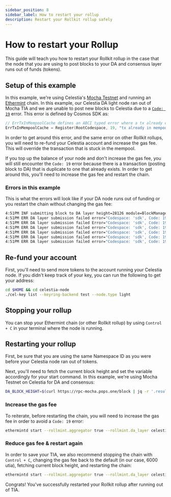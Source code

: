 ```yaml
---
sidebar_position: 8
sidebar_label: How to restart your rollup
description: Restart your Rollkit rollup safely
---
```


# How to restart your Rollup

This guide will teach you how to restart your Rollkit rollup in the case that the node that you are using to post blocks to your DA and consensus layer runs out of funds (tokens).

## Setup of this example

In this example, we're using Celestia's [Mocha Testnet](https://docs.celestia.org/nodes/mocha-testnet/) and running an [Ethermint](./ethermint.md) chain. In this example, our Celestia DA light node ran out of Mocha TIA and we are unable to post new blocks to Celestia due to a [`Code: 19`](https://github.com/cosmos/cosmos-sdk/blob/main/types/errors/errors.go#L95) error. This error is defined by Cosmos SDK as:

```go
// ErrTxInMempoolCache defines an ABCI typed error where a tx already exists in the mempool.
ErrTxInMempoolCache = Register(RootCodespace, 19, "tx already in mempool")
```

In order to get around this error, and the same error on other Rollkit rollups, you will need to re-fund your Celestia account and increase the gas fee. This will override the transaction that is stuck in the mempool.

If you top up the balance of your node and don't increase the gas fee, you will still encounter the `Code: 19` error because there is a transaction (posting block to DA) that is duplicate to one that already exists. In order to get around this, you'll need to increase the gas fee and restart the chain.

### Errors in this example

This is what the errors will look like if your DA node runs out of funding or you restart the chain without changing the gas fee:

```bash
4:51PM INF submitting block to DA layer height=28126 module=BlockManager
4:51PM ERR DA layer submission failed error="Codespace: 'sdk', Code: 19, Message: " attempt=1 module=BlockManager
4:51PM ERR DA layer submission failed Error="Codespace: 'sdk', Code: 19, Message: " attempt=2 module=BlockManager
4:51PM ERR DA layer submission failed error="Codespace: 'sdk', Code: 19, Message: " attempt=3 module=BlockManager
4:51PM ERR DA layer submission failed error="Codespace: 'sdk', Code: 19, Message: " attempt=4 module=BlockManager
4:51PM ERR DA layer submission failed error="Codespace: 'sdk', Code: 19, Message: " attempt=5 module=BlockManager
4:51PM ERR DA layer submission failed error="Codespace: 'sdk', Code: 19, Message: " attempt=6 module=BlockManager
```

## Re-fund your account

First, you'll need to send more tokens to the account running your Celestia node. If you didn't keep track of your key, you can run the following to get your address:

```bash
cd $HOME && cd celestia-node
./cel-key list --keyring-backend test --node.type light
```

## Stopping your rollup

You can stop your Ethermint chain (or other Rollkit rollup) by using `Control + C` in your terminal where the node is running.

## Restarting your rollup

First, be sure that you are using the same Namespace ID as you were before your Celestia node ran out of tokens.

Next, you'll need to fetch the current block height and set the variable accordingly for your start command. In this example, we're using Mocha Testnet on Celestia for DA and consensus:

```bash
DA_BLOCK_HEIGHT=$(curl https://rpc-mocha.pops.one/block | jq -r '.result.block.header.height')
```

### Increase the gas fee

To reiterate, before restarting the chain, you will need to increase the gas fee in order to avoid a `Code: 19` error:

```bash
ethermintd start --rollmint.aggregator true --rollmint.da_layer celestia --rollmint.da_config='{"base_url":"http://localhost:26659","timeout":60000000000,"gas_limit":6000000,"fee":6900}' --rollmint.namespace_id 8BE3175CBF305BC2 --rollmint.da_start_height $DA_BLOCK_HEIGHT
```

### Reduce gas fee & restart again

In order to save your TIA, we also recommend stopping the chain with `Control + C`, changing the gas fee back to the default (in our case, 6000 utia), fetching current block height, and restarting the chain:

```bash
ethermintd start --rollmint.aggregator true --rollmint.da_layer celestia --rollmint.da_config='{"base_url":"http://localhost:26659","timeout":60000000000,"gas_limit":6000000,"fee":6000}' --rollmint.namespace_id 8BE3175CBF305BC2 --rollmint.da_start_height $DA_BLOCK_HEIGHT
```

Congrats! You've successfully restarted your Rollkit rollup after running out of TIA.
